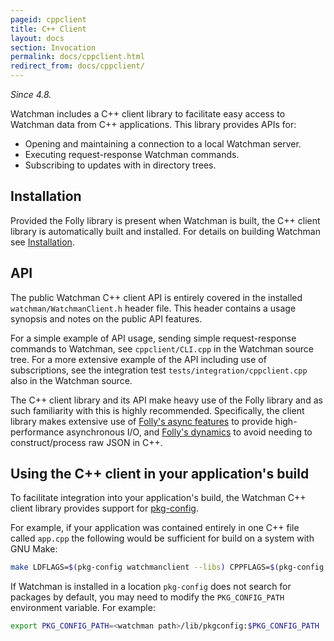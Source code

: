 ```yaml
---
pageid: cppclient
title: C++ Client
layout: docs
section: Invocation
permalink: docs/cppclient.html
redirect_from: docs/cppclient/
---
```


*Since 4.8.*

Watchman includes a C++ client library to facilitate easy access to Watchman
data from C++ applications. This library provides APIs for:

* Opening and maintaining a connection to a local Watchman server.
* Executing request-response Watchman commands.
* Subscribing to updates with in directory trees.

## Installation

Provided the Folly library is present when Watchman is built, the C++ client
library is automatically built and installed. For details on building Watchman
see [Installation](/watchman/docs/install.html).

## API

The public Watchman C++ client API is entirely covered in the installed
`watchman/WatchmanClient.h` header file. This header contains a usage synopsis
and notes on the public API features.

For a simple example of API usage, sending simple request-response commands
to Watchman, see `cppclient/CLI.cpp` in the Watchman source tree. For a more
extensive example of the API including use of subscriptions, see the integration
test `tests/integration/cppclient.cpp` also in the Watchman source.

The C++ client library and its API make heavy use of the Folly library and as
such familiarity with this is highly recommended. Specifically, the client
library makes extensive use of [Folly's async features](https://github.com/facebook/folly/blob/master/folly/io/async/README.md)
to provide high-performance asynchronous I/O, and [Folly's dynamics](https://github.com/facebook/folly/blob/master/folly/docs/Dynamic.md)
to avoid needing to construct/process raw JSON in C++.

## Using the C++ client in your application's build

To facilitate integration into your application's build, the Watchman C++ client
library provides support for [pkg-config](https://www.freedesktop.org/wiki/Software/pkg-config/).

For example, if your application was contained entirely in one C++ file called
`app.cpp` the following would be sufficient for build on a system with GNU Make:

```bash
make LDFLAGS=$(pkg-config watchmanclient --libs) CPPFLAGS=$(pkg-config watchmanclient --cflags) app

```

If Watchman is installed in a location `pkg-config` does not search for packages
by default, you may need to modify the `PKG_CONFIG_PATH` environment
variable. For example:

```bash
export PKG_CONFIG_PATH=<watchman path>/lib/pkgconfig:$PKG_CONFIG_PATH
```
